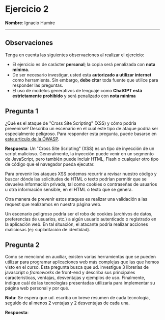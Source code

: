 # Ejercicio 2
**Nombre**: Ignacio Humire

---

## Observaciones
Tenga en cuenta las siguientes observaciones al realizar el ejercicio:

- El ejercicio es de carácter **personal**; la copia será penalizada con **nota mínima**.
- De ser necesario investigar, usted esta **autorizado a utilizar internet** como herramienta. Sin embargo, **debe citar** toda fuente que utilice para responder las preguntas.
- El uso de modelos generativos de lenguaje como **ChatGPT está estrictamente prohibido** y será penalizado con **nota mínima**

## Pregunta 1

¿Qué es el ataque de "Cross Site Scripting" (XSS) y cómo podría prevenirse? Describa un escenario en el cual este tipo de ataque podría ser especialmente peligroso. Para responder esta pregunta, puede basarse en [este articulo de la OWASP](https://owasp.org/www-community/attacks/xss/).

**Respuesta**: Un "Cross Site Scripting" (XSS) es un tipo de inyección de un script malicioso. Generalmente, la inyección puede venir en un segmento de JavaScript, pero también puede incluir HTML, Flash o cualquier otro tipo de código que el navegador pueda ejecutar.

Para prevenir los ataques XSS podemos recurrir a revisar nuestro código y buscar dónde las solicitudes de HTML o texto podrían permitir que se devuelva información privada, tal como cookies o contraseñas de usuarios u otra información sensible, en el HTML o texto que se genera.

Otra manera de prevenir estos ataques es realizar una validación a las request que realizamos en nuestra página web.

Un escenario peligroso podría ser el robo de cookies (archivos de datos, preferencias de usuarios, etc.) a algún usuario autenticado o registrado en la aplicación web. En tal situación, el atacante podría realizar acciones maliciosas (ej: suplantación de identidad).



## Pregunta 2
Como se mencionó en auxiliar, existen varias herramientas que se pueden utilizar para programar aplicaciones web más complejas que las que hemos visto en el curso. Esta pregunta busca que ud. investigue 3 librerías de javascript o *frameworks* de front-end y describa sus principales características, ventajas, desventajas y ejemplos de uso. Finalmente, indique cuál de las tecnologías presentadas utilizaria para implementar su página web personal y por qué.

**Nota:** Se espera que ud. escriba un breve resumen de cada tecnología, seguido de al menos 2 ventajas y 2 desventajas de cada una.

**Respuesta**:
